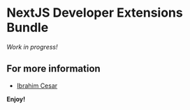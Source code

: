# NextJS Developer Extensions Bundle

_Work in progress!_

## For more information

* [Ibrahim Cesar](https://ibrahimcesar.cloud)

**Enjoy!**

